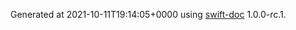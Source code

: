 Generated at 2021-10-11T19:14:05+0000 using [swift-doc](https://github.com/SwiftDocOrg/swift-doc) 1.0.0-rc.1.
